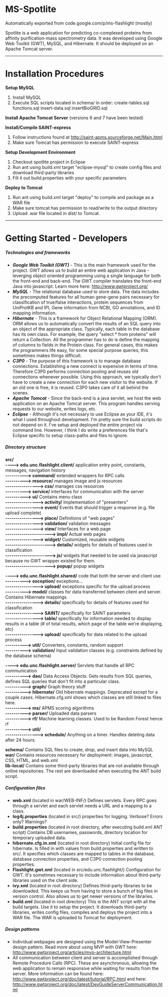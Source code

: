 # MS-Spotlite
Automatically exported from code.google.com/p/ms-flashlight (mostly)

Spotlite is a web application for predicting co-complexed proteins from affinity purification-mass spectrometry data. It was developed using Google Web Toolkit (GWT), MySQL, and Hibernate. It should be deployed on an Apache Tomcat server.
***
# Installation Procedures   
  
**Setup MySQL**  
1. Install MySQL  
2. Execute SQL scripts located in schema/ in order: create-tables.sql functions.sql insert-data.sql insertBioGRID.sql  
  
**Install Apache Tomcat Server** (versions 6 and 7 have been tested)  
  
**Install/Compile SAINT-express**  
1. Follow instructions found at http://saint-apms.sourceforge.net/Main.html  
2. Make sure Tomcat has permission to execute SAINT-express  
	  
**Setup Development Environment**  
1. Checkout spotlite project in Eclipse
2. Run ant using build.xml target "eclipse-mysql" to create config files and download third-party libraries  
3. Fill it out build.properties with your specific parameters   
	
**Deploy to Tomcat**  
1. Run ant using build.xml target "deploy" to compile and package as a WAR file  
2. Make sure tomcat has permission to read/write to the output directory  
3. Upload .war file located in dist/ to Tomcat.   
***
# Getting Started - Developers
##### Technologies and frameworks  
* ***Google Web Toolkit (GWT)***  - This is the main framework used for the project. GWT allows us to build an entire web application in Java - leverging object oriented programming using a single language for both the front-end and back-end. The GWT compiler translates the front-end Java into javascript. Learn more here: http://www.gwtproject.org/
* ***MySQL*** - The relational database used to store data. The data includes the precomputed features for all human gene-gene pairs necessary for classification of true/false interactions, protein sequences from UniProtKB and IPI, Gene information from NCBI, GO annotations, and ID mapping information.
* ***Hibernate***  - This is a framework for Object Relational Mapping (ORM). ORM allows us to automatically convert the results of an SQL query into an object of the appropriate class. Typically, each table in the database has its own class. For example, the query "select * from proteins" will return a Collection<Protein>. All the programmer has to do is define the mapping of columns to fields in the Protein class. For general cases, this makes the programmers life easy, for some special purpose queries, this sometimes makes things difficult.
* ***C3P0***  - The purpose of this framework is to manage database connections. Establishing a new connect is expensive in terms of time. Therefore C3P0 performs connection pooling and reuses old connections whenever possible. Using this approach, we typically don't have to create a new connection for each new visitor to the website. If an old one is free, it is reused. C3P0 takes care of it all behind the scenes.
* ***Apache Tomcat***  - Since the back-end is a java servlet, we host the web application on an Apache Tomcat server. This program handles serving requests to our website, writes logs, etc.
* ***Eclipse*** - Although it's not necessary to use Eclipse as your IDE, it's what I used throughout development. I'm pretty sure the build scripts do not depend on it. I've setup and deployed the entire project via command line. However, I think I do write a preferences file that's Eclipse specific to setup class-paths and files to ignore.
##### Directory structure  
**src/**  
**----> edu.unc.flashlight.client/** application entry point, constants, messages, navigation history  
**----------> command/** extended wrappers for RPC calls  
**----------> resource/** manages image and js resources   
**----------------> css/** manages css resources  
**----------> service/** interfaces for communication with the server   
**----------> ui/** Contains menu class  
**----------------> activity/** Implementation of "presenters"  
**----------------> event/** Events that should trigger a response (e.g. file upload complete)  
**----------------> place/** Definitions of "web pages"  
**----------------> validation/** validation messages  
**----------------> view/** Interfaces for a web page  
**----------------------> impl/**  Actual web pages  
**----------------> widget/** Customized, reusable widgets  
**----------------------> details/** widgets for details of features used in classification  
**----------------------> js/** widgets that needed to be used via javascript because no GWT wrapper existed for them.  
**----------------------> popup/** popup widgets  

**----> edu.unc.flashlight.shared/** code that both the server and client use  
**----------> exception/** exceptions...  
**----------------> upload/** exceptions specific for the upload process  
**----------> model/** classes for data transferred between client and server. Contains Hibernate mappings.   
**----------------> details/** specifically for details of features used for classification  
**----------------> SAINT/** specifically for SAINT parameters  
**----------------> table/** specifically for information needed to display results in a table (# of total results, which page of the table we're displaying, etc)  
**----------------> upload/** specifically for data related to the upload process  
**----------> util/** Converters, constants, random support  
**----------> validation/** Input validation classes (e.g. constraints defined by the database schema)  

**----> edu.unc.flashlight.server/** Servlets that handle all RPC communication  
**----------> dao/** Data Access Objects. Gets results from SQL queries, defines SQL queries that don't fit into a particular class.  
**----------> graph/** Graph theory stuff  
**----------> hibernate/** Old hibernate mappings. Deprecated except for a couple cases. Hibernate.cfg.xml shows which classes are still linked to files here.   
**----------> ms/** APMS scoring algorithms  
**----------> parser/** Uploaded data parsers  
**----------> rf/** Machine learning classes. Used to be Random Forest hence rf  
**----------> util/**  
**----------------> schedule/** Anything on a timer. Handles deleting data after 24 hours.  

**schema/** Contains SQL files to create, drop, and insert data into MySQL  
**war/** Contains resources necessary for deployment: images, javascript, CSS, HTML, and web.xml  
**lib-local/**  Contains some third-party libraries that are not available through online repositories. The rest are downloaded when executing the ANT build script.
##### Configuration files  
* **web.xml** (located in war/WEB-INF/) Defines servlets. Every RPC goes through a servlet and each servlet needs a URL and a mapping to a class.
* **log4j.properties** (located in src/) properties for logging. Verbose? Errors only? Warnings?
* **build.properties** (located in root directory, after executing build.xml ANT script) Contains DB usernames, passwords, directory location for temporary uploaded data.
* **hibernate.cfg.in.xml** (located in root directory) Initial config file for hibernate. Is filled in with values from build.properties and written to src/. It specifies which classes are mapped to tables in the database, database connection properties, and C3P0 connection pooling properties.
* **Flashlight.gwt.xml** (located in src/edu.unc.flashlight/) Configuration for GWT. It's sometimes necessary to include information about third-party libraries used on the client side.
* **ivy.xml** (located in root directory) Defines third-party libraries to be downloaded. This keeps us from having to store a bunch of big files in version control. Also allows us to get newer versions of the libraries.
* **build.xml** (located in root directory) This is the ANT script with all the build targets. Use it to setup the project. It downloads third-party libraries, writes config files, compiles and deploys the project into a WAR file. The WAR is uploaded to Tomcat for deployment.
##### Design patterns  
* Individual webpages are designed using the Model-View-Presenter design pattern. Read more about using MVP with GWT here: http://www.gwtproject.org/articles/mvp-architecture.html
* All communication between client and server is accomplished through Remote Procedure Calls (RPC). These are asynchronous, allowing the web application to remain responsive while waiting for results from the server. More information can be found here: http://www.gwtproject.org/doc/latest/tutorial/RPC.html
and here: http://www.gwtproject.org/doc/latest/DevGuideServerCommunication.html
